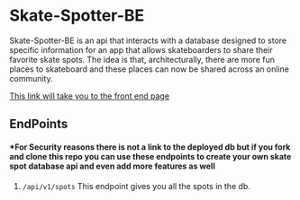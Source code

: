 # Skate-Spotter-BE

Skate-Spotter-BE is an api that interacts with a database designed to store specific information for an app that allows skateboarders to share their favorite skate spots. The idea is that, architecturally, there are more fun places to skateboard and these places can now be shared across an online community.

[This link will take you to the front end page](https://github.com/brandonfiebiger/skateSpotter)

## EndPoints
#### *For Security reasons there is not a link to the deployed db but if you fork and clone this repo you can use these endpoints to create your own skate spot database api and even add more features as well

1. `/api/v1/spots`
    This endpoint gives you all the spots in the db.


